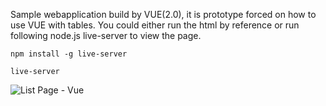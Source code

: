 Sample webapplication build by VUE(2.0), it is prototype forced on how to use VUE with tables.
You could either run the html by reference or run following node.js live-server to view the page.

```
npm install -g live-server
```

```
live-server
```

![List Page - Vue](https://github.com/keke78ui9/VUE_Table/blob/master/src/img/singlepage_list.png)
